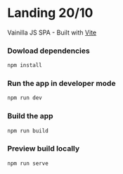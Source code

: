 # Landing 20/10

Vainilla JS SPA - Built with [Vite](https://vitejs.dev/)

### Dowload dependencies

```bash
npm install
```

### Run the app in developer mode

```bash
npm run dev
```

### Build the app

```bash
npm run build
```

### Preview build locally

```bash
npm run serve
```

